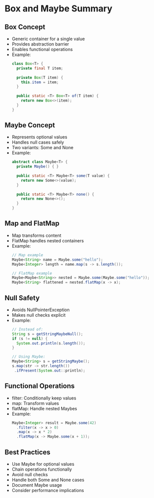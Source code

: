 # Box and Maybe Summary

## Box<T> Concept
- Generic container for a single value
- Provides abstraction barrier
- Enables functional operations
- Example:
  ```java
  class Box<T> {
    private final T item;
    
    private Box(T item) {
      this.item = item;
    }
    
    public static <T> Box<T> of(T item) {
      return new Box<>(item);
    }
  }
  ```

## Maybe<T> Concept
- Represents optional values
- Handles null cases safely
- Two variants: Some and None
- Example:
  ```java
  abstract class Maybe<T> {
    private Maybe() { }
    
    public static <T> Maybe<T> some(T value) {
      return new Some<>(value);
    }
    
    public static <T> Maybe<T> none() {
      return new None<>();
    }
  }
  ```

## Map and FlatMap
- Map transforms content
- FlatMap handles nested containers
- Example:
  ```java
  // Map example
  Maybe<String> name = Maybe.some("hello");
  Maybe<Integer> length = name.map(s -> s.length());
  
  // FlatMap example
  Maybe<Maybe<String>> nested = Maybe.some(Maybe.some("hello"));
  Maybe<String> flattened = nested.flatMap(x -> x);
  ```

## Null Safety
- Avoids NullPointerException
- Makes null checks explicit
- Example:
  ```java
  // Instead of:
  String s = getStringMaybeNull();
  if (s != null) {
    System.out.println(s.length());
  }
  
  // Using Maybe:
  Maybe<String> s = getStringMaybe();
  s.map(str -> str.length())
   .ifPresent(System.out::println);
  ```

## Functional Operations
- filter: Conditionally keep values
- map: Transform values
- flatMap: Handle nested Maybes
- Example:
  ```java
  Maybe<Integer> result = Maybe.some(42)
    .filter(x -> x > 0)
    .map(x -> x * 2)
    .flatMap(x -> Maybe.some(x + 1));
  ```

## Best Practices
- Use Maybe for optional values
- Chain operations functionally
- Avoid null checks
- Handle both Some and None cases
- Document Maybe usage
- Consider performance implications
